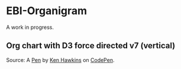 # EBI-Organigram

A work in progress.

## Org chart with D3 force directed v7 (vertical)

Source: A [Pen](https://codepen.io/khawkins98/pen/bLKMZX) by [Ken Hawkins](https://codepen.io/khawkins98) on [CodePen](https://codepen.io).
